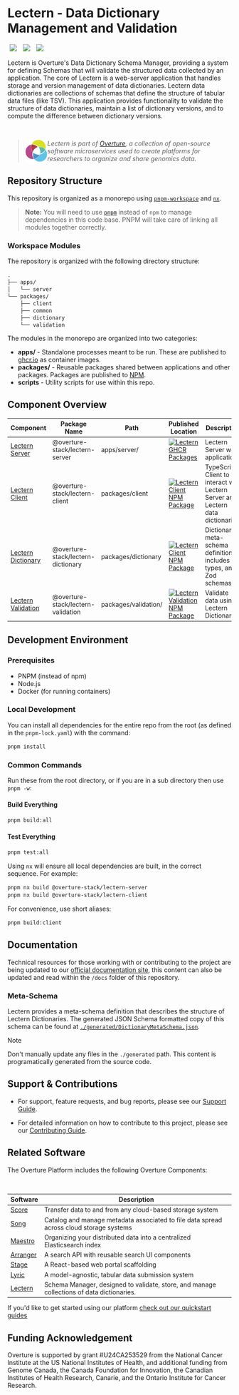 # Lectern - Data Dictionary Management and Validation

[<img hspace="5" src="https://img.shields.io/badge/chat--with--developers-overture--slack-blue?style=for-the-badge">](http://slack.overture.bio)
[<img hspace="5" src="https://img.shields.io/badge/License-AGPL--3.0-blue?style=for-the-badge">](https://github.com/overture-stack/lectern/blob/develop/LICENSE)
[<img hspace="5" src="https://img.shields.io/badge/Code%20of%20Conduct-blue?style=for-the-badge">](CODE_OF_CONDUCT.md)

Lectern is Overture's Data Dictionary Schema Manager, providing a system for defining Schemas that will validate the structured data collected by an application. The core of Lectern is a web-server application that handles storage and version management of data dictionaries. Lectern data dictionaries are collections of schemas that define the structure of tabular data files (like TSV). This application provides functionality to validate the structure of data dictionaries, maintain a list of dictionary versions, and to compute the difference between dictionary versions.

</br>

>
> <div>
> <img align="left" src="ov-logo.png" height="50"/>
> </div>
> 
> *Lectern is part of [Overture](https://www.overture.bio/), a collection of open-source software microservices used to create platforms for researchers to organize and share genomics data.*
> 
> 

## Repository Structure

This repository is organized as a monorepo using [`pnpm-workspace`](https://pnpm.io/workspaces) and [`nx`](https://nx.dev/). 

> **Note:**
> You will need to use [`pnpm`](https://pnpm.io/installation) instead of `npm` to manage dependencies in this code base. PNPM will take care of linking all modules together correctly.

### Workspace Modules

The repository is organized with the following directory structure:

```
.
├── apps/
│   └── server 
└── packages/
    ├── client
    ├── common
    ├── dictionary
    └── validation
```

The modules in the monorepo are organized into two categories:

   * __apps/__ - Standalone processes meant to be run. These are published to [ghcr.io](https://ghcr.io) as container images.
   * __packages/__ - Reusable packages shared between applications and other packages. Packages are published to [NPM](https://npmjs.com).
   * __scripts__ - Utility scripts for use within this repo.

## Component Overview

| Component | Package Name | Path | Published Location | Description |
|-----------|--------------|------|-------------------|-------------|
| [Lectern Server](apps/server/README.md) | @overture-stack/lectern-server | apps/server/ | [![Lectern GHCR Packages](https://img.shields.io/badge/GHCR-lectern-brightgreen?style=for-the-badge&logo=github)](https://github.com/overture-stack/lectern/pkgs/container/lectern) | Lectern Server web application. |
| [Lectern Client](packages/client/README.md) | @overture-stack/lectern-client | packages/client | [![Lectern Client NPM Package](https://img.shields.io/npm/v/@overture-stack/lectern-client?color=%23cb3837&style=for-the-badge&logo=npm)](https://www.npmjs.com/package/@overture-stack/lectern-client) | TypeScript Client to interact with Lectern Server and Lectern data dictionaries. |
| [Lectern Dictionary](packages/dictionary/README.md) | @overture-stack/lectern-dictionary | packages/dictionary | [![Lectern Client NPM Package](https://img.shields.io/npm/v/@overture-stack/lectern-dictionary?color=%23cb3837&style=for-the-badge&logo=npm)](https://www.npmjs.com/package/@overture-stack/lectern-dictionary) | Dictionary meta-schema definition, includes TS types, and Zod schemas. |
| [Lectern Validation](packages/validation/README.md) | @overture-stack/lectern-validation | packages/validation/ | [![Lectern Validation NPM Package](https://img.shields.io/npm/v/@overture-stack/lectern-validation?color=%23cb3837&style=for-the-badge&logo=npm)](https://www.npmjs.com/package/@overture-stack/lectern-client) | Validate data using Lectern Dictionaries. |

## Development Environment

### Prerequisites

- PNPM (instead of npm)
- Node.js
- Docker (for running containers)

### Local Development

You can install all dependencies for the entire repo from the root (as defined in the `pnpm-lock.yaml`) with the command:

```bash
pnpm install
```

### Common Commands

Run these from the root directory, or if you are in a sub directory then use `pnpm -w`:

#### Build Everything
```bash
pnpm build:all
```

#### Test Everything
```bash
pnpm test:all
```

Using `nx` will ensure all local dependencies are built, in the correct sequence. For example:

```bash
pnpm nx build @overture-stack/lectern-server
pnpm nx build @overture-stack/lectern-client
```

For convenience, use short aliases:
```bash
pnpm build:client
```

## Documentation

Technical resources for those working with or contributing to the project are being updated to our [official documentation site](https://docs.overture.bio/docs/under-development/lectern/), this content can also be updated and read within the `/docs` folder of this repository.

### Meta-Schema

Lectern provides a meta-schema definition that describes the structure of Lectern Dictionaries. The generated JSON Schema formatted copy of this schema can be found at [`./generated/DictionaryMetaSchema.json`](./generated/DictionaryMetaSchema.json).

> [!NOTE]
>
> Don't manually update any files in the `./generated` path. This content is programatically generated from the source code.

## Support & Contributions

- For support, feature requests, and bug reports, please see our [Support Guide](https://docs.overture.bio/community/support).

- For detailed information on how to contribute to this project, please see our [Contributing Guide](https://docs.overture.bio/docs/contribution).

## Related Software 

The Overture Platform includes the following Overture Components:

</br>

|Software|Description|
|---|---|
|[Score](https://github.com/overture-stack/score/)| Transfer data to and from any cloud-based storage system |
|[Song](https://github.com/overture-stack/song/)| Catalog and manage metadata associated to file data spread across cloud storage systems |
|[Maestro](https://github.com/overture-stack/maestro/)| Organizing your distributed data into a centralized Elasticsearch index |
|[Arranger](https://github.com/overture-stack/arranger/)| A search API with reusable search UI components |
|[Stage](https://github.com/overture-stack/stage)| A React-based web portal scaffolding |
|[Lyric](https://github.com/overture-stack/lyric)| A model-agnostic, tabular data submission system |
|[Lectern](https://github.com/overture-stack/lectern)| Schema Manager, designed to validate, store, and manage collections of data dictionaries.  |

If you'd like to get started using our platform [check out our quickstart guides](https://docs.overture.bio/guides/getting-started)

## Funding Acknowledgement

Overture is supported by grant #U24CA253529 from the National Cancer Institute at the US National Institutes of Health, and additional funding from Genome Canada, the Canada Foundation for Innovation, the Canadian Institutes of Health Research, Canarie, and the Ontario Institute for Cancer Research.
